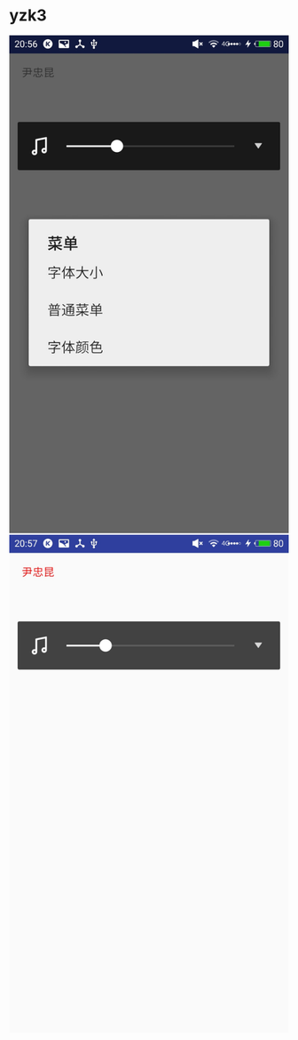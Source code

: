 # yzk3
![photo](https://github.com/YZK216338/yzk3/blob/master/app/src/main/res/drawable/2.jpg)
![photo](https://github.com/YZK216338/yzk3/blob/master/app/src/main/res/drawable/3.jpg)
